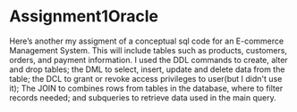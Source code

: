# Assignment1Oracle
Here’s another my assigment of a conceptual sql code for an E-commerce Management System. This will include tables such as products, customers, orders, and payment information.
I used the DDL commands to create, alter and drop tables; the DML to select, insert, update and delete data from the table; the DCL to grant or revoke access privileges to user(but I didn't use it); The JOIN to combines rows from tables in the database, where to filter records needed; and subqueries to retrieve data used in the main query.
